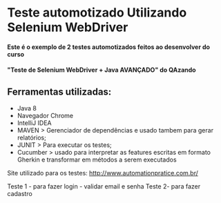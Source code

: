 # Teste automotizado Utilizando Selenium WebDriver
#### Este é o exemplo de 2 testes automotizados feitos ao desenvolver do curso 
#### "Teste de Selenium WebDriver + Java AVANÇADO" do QAzando

## Ferramentas utilizadas:
* Java 8
* Navegador Chrome
* IntelliJ IDEA
* MAVEN > Gerenciador de dependências e usado tambem para gerar relatórios;
* JUNIT > Para executar os testes;
* Cucumber > usado para interpretar as features  escritas em formato Gherkin e transformar em métodos a serem executados

Site utilizado para os testes: http://www.automationpratice.com.br/

Teste 1 - para fazer login - validar email e senha
Teste 2- para fazer cadastro
